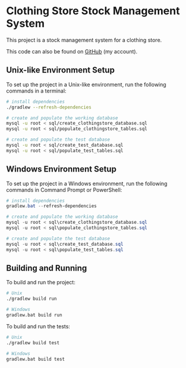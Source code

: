# Clothing Store Stock Management System

This project is a stock management system for a clothing store.

This code can also be found on [GitHub](https://github.com/rockysnow7/bs2202-summative) (my account).

## Unix-like Environment Setup

To set up the project in a Unix-like environment, run the following commands in a terminal:

```bash
# install dependencies
./gradlew --refresh-dependencies

# create and populate the working database
mysql -u root < sql/create_clothingstore_database.sql
mysql -u root < sql/populate_clothingstore_tables.sql

# create and populate the test database
mysql -u root < sql/create_test_database.sql
mysql -u root < sql/populate_test_tables.sql
```

## Windows Environment Setup

To set up the project in a Windows environment, run the following commands in Command Prompt or PowerShell:

```powershell
# install dependencies
gradlew.bat --refresh-dependencies

# create and populate the working database
mysql -u root < sql\create_clothingstore_database.sql
mysql -u root < sql\populate_clothingstore_tables.sql

# create and populate the test database
mysql -u root < sql\create_test_database.sql
mysql -u root < sql\populate_test_tables.sql
```

## Building and Running

To build and run the project:

```bash
# Unix
./gradlew build run

# Windows
gradlew.bat build run
```

To build and run the tests:

```bash
# Unix
./gradlew build test

# Windows
gradlew.bat build test
```
